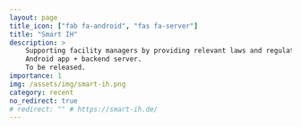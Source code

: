 ```yaml
---
layout: page
title_icon: ["fab fa-android", "fas fa-server"]
title: "Smart IH"
description: >
    Supporting facility managers by providing relevant laws and regulations for maintainance procedures.
    Android app + backend server.
    To be released.
importance: 1
img: /assets/img/smart-ih.png
category: recent
no_redirect: true
# redirect: "" # https://smart-ih.de/
---
```

